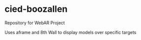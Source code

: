 # cied-boozallen
Repository for WebAR Project

Uses aframe and 8th Wall to display models over specific targets